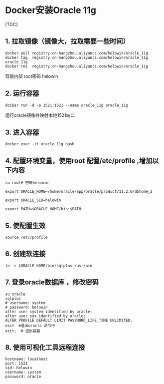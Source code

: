 # Docker安装Oracle 11g

[TOC]

## 1. 拉取镜像（镜像大，拉取需要一些时间）

```shell
docker pull registry.cn-hangzhou.aliyuncs.com/helowin/oracle_11g
docker tag  registry.cn-hangzhou.aliyuncs.com/helowin/oracle_11g oracle_11g
docker rmi  registry.cn-hangzhou.aliyuncs.com/helowin/oracle_11g
```

容器内部 root密码 helowin



## 2. 运行容器

```shell
docker run -d -p 1521:1521 --name oracle_11g oracle_11g
```

运行oracle镜像并映射本地1521端口



## 3. 进入容器

```shell
docker exec -it oracle_11g bash
```



## 4. 配置环境变量，使用root 配置/etc/profile ,增加以下内容

```shell
su root# 密码helowin

export ORACLE_HOME=/home/oracle/app/oracle/product/11.2.0/dbhome_2
 
export ORACLE_SID=helowin
 
export PATH=$ORACLE_HOME/bin:$PATH
```



## 5. 使配置生效

```shell
source /etc/profile
```



## 6. 创建软连接

```shell
ln -s $ORACLE_HOME/bin/sqlplus /usr/bin
```



## 7. 登录oracle数据库 ，修改密码

```shell
su oracle
sqlplus
# username: system
# password: helowin
alter user system identified by oracle;
alter user sys identified by oracle;
ALTER PROFILE DEFAULT LIMIT PASSWORD_LIFE_TIME UNLIMITED;
exit  #退出oracle 命令行 
exit;  # 退出容器
```



## 8. 使用可视化工具远程连接

```shell
hostname: localhost
port: 1521
sid: helowin
username: system
password: oracle
```

